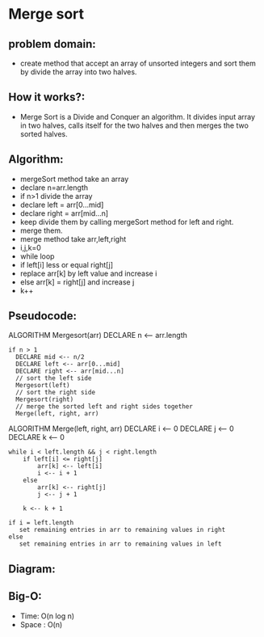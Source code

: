 # Merge sort
 
## problem domain:
- create method that accept an array of unsorted integers and sort them by divide the array into two halves.
## How it works?:
- Merge Sort is a Divide and Conquer an algorithm. It divides input array in two halves, calls itself for the two halves and then merges the two sorted halves.
## Algorithm:
- mergeSort method take an array
- declare n=arr.length
- if n>1 divide the array 
- declare left = arr[0...mid]
- declare right = arr[mid...n]
- keep divide them by calling mergeSort method for left and right.
- merge them.
- merge method take arr,left,right
- i,j,k=0
- while loop
- if left[i] less or equal right[j]
- replace arr[k] by left value and increase i 
- else arr[k] = right[j] and increase j
- k++

## Pseudocode:
ALGORITHM Mergesort(arr)
DECLARE n <-- arr.length

    if n > 1
      DECLARE mid <-- n/2
      DECLARE left <-- arr[0...mid]
      DECLARE right <-- arr[mid...n]
      // sort the left side
      Mergesort(left)
      // sort the right side
      Mergesort(right)
      // merge the sorted left and right sides together
      Merge(left, right, arr)

ALGORITHM Merge(left, right, arr)
DECLARE i <-- 0
DECLARE j <-- 0
DECLARE k <-- 0

    while i < left.length && j < right.length
        if left[i] <= right[j]
            arr[k] <-- left[i]
            i <-- i + 1
        else
            arr[k] <-- right[j]
            j <-- j + 1
            
        k <-- k + 1

    if i = left.length
       set remaining entries in arr to remaining values in right
    else
       set remaining entries in arr to remaining values in left



## Diagram:

## Big-O:
- Time: O(n log n)
- Space : O(n)




